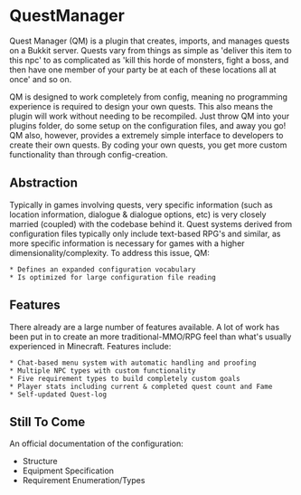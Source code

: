 QuestManager
============

Quest Manager (QM) is a plugin that creates, imports, and manages quests on a Bukkit server.  Quests vary from things as simple as 'deliver this item to this npc' to as complicated as 'kill this horde of monsters, fight a boss, and then have one member of your party be at each of these locations all at once' and so on. 

QM is designed to work completely from config, meaning no programming experience is required to design your own quests. This also means the plugin will work without needing to be recompiled. Just throw QM into your plugins folder, do some setup on the configuration files, and away you go!
QM also, however, provides a extremely simple interface to developers to create their own quests. By coding your own quests, you get more custom functionality than through config-creation.

Abstraction
-----------

Typically in games involving quests, very specific information (such as location information, dialogue & dialogue options, etc) is very closely married (coupled) with the codebase behind it. Quest systems derived from configuration files typically only include text-based RPG's and similar, as more specific information is necessary for games with a higher dimensionality/complexity. To address this issue, QM:

    * Defines an expanded configuration vocabulary
    * Is optimized for large configuration file reading

Features
--------

There already are a large number of features available. A lot of work has been put in to create an more traditional-MMO/RPG feel than what's usually experienced in Minecraft. Features include:

    * Chat-based menu system with automatic handling and proofing
    * Multiple NPC types with custom functionality
    * Five requirement types to build completely custom goals
    * Player stats including current & completed quest count and Fame
    * Self-updated Quest-log


Still To Come
-------------

An official documentation of the configuration:

- Structure
- Equipment Specification
- Requirement Enumeration/Types
